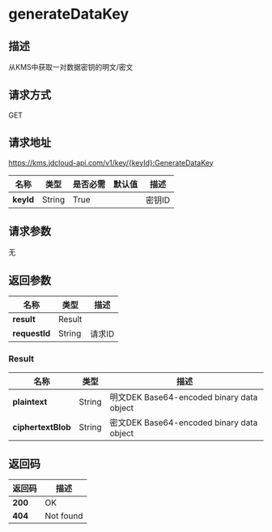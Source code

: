 # generateDataKey


## 描述
从KMS中获取一对数据密钥的明文/密文

## 请求方式
GET

## 请求地址
https://kms.jdcloud-api.com/v1/key/{keyId}:GenerateDataKey

|名称|类型|是否必需|默认值|描述|
|---|---|---|---|---|
|**keyId**|String|True| |密钥ID|

## 请求参数
无


## 返回参数
|名称|类型|描述|
|---|---|---|
|**result**|Result| |
|**requestId**|String|请求ID|

### <div id="Result">Result</div>
|名称|类型|描述|
|---|---|---|
|**plaintext**|String|明文DEK Base64-encoded binary data object|
|**ciphertextBlob**|String|密文DEK Base64-encoded binary data object|

## 返回码
|返回码|描述|
|---|---|
|**200**|OK|
|**404**|Not found|

